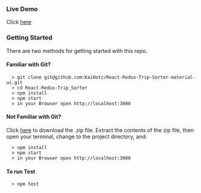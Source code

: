 ### Live Demo
Click [here](https://kaihotz.github.io/React-Redux-Trip-Sorter-material-ui)

### Getting Started

There are two methods for getting started with this repo.

#### Familiar with Git?

```
  > git clone git@github.com:KaiHotz/React-Redux-Trip-Sorter-material-ui.git
  > cd React-Redux-Trip_Sorter
  > npm install
  > npm start
  > in your Browser open http://localhost:3000
```

#### Not Familiar with Git?
Click [here](https://github.com/KaiHotz/React-Redux-Trip-Sorter-material-ui/archive/master.zip) to download the .zip file.  Extract the contents of the zip file, then open your terminal, change to the project directory, and:

```
  > npm install
  > npm start
  > in your Browser open http://localhost:3000
```

#### To run Test
```
  > npm test

